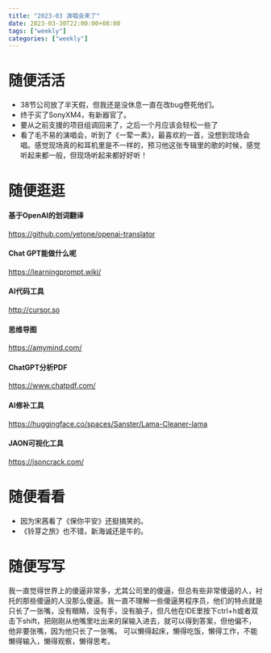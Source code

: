 ```yaml
---
title: "2023-03 演唱会来了"
date: 2023-03-30T22:00:00+08:00
tags: ["weekly"]
categories: ["weekly"]
---
```

# 随便活活

- 38节公司放了半天假，但我还是没休息一直在改bug卷死他们。
- 终于买了SonyXM4，有新器官了。
- 要从之前支援的项目组调回来了，之后一个月应该会轻松一些了
- 看了毛不易的演唱会，听到了《一荤一素》，最喜欢的一首，没想到现场会唱。感觉现场真的和耳机里是不一样的，预习他这张专辑里的歌的时候，感觉听起来都一般，但现场听起来都好好听！


# 随便逛逛
#### 基于OpenAI的划词翻译 
https://github.com/yetone/openai-translator
#### Chat GPT能做什么呢
https://learningprompt.wiki/
#### AI代码工具
http://cursor.so
#### 思维导图
https://amymind.com/
#### ChatGPT分析PDF
https://www.chatpdf.com/
#### AI修补工具
https://huggingface.co/spaces/Sanster/Lama-Cleaner-lama
#### JAON可视化工具 
https://jsoncrack.com/


# 随便看看

- 因为宋茜看了《保你平安》还挺搞笑的。
- 《铃芽之旅》也不错，新海诚还是牛的。

# 随便写写
我一直觉得世界上的傻逼非常多，尤其公司里的傻逼，但总有些非常傻逼的人，衬托的那些傻逼的人没那么傻逼。我一直不理解一些傻逼男程序员，他们的特点就是只长了一张嘴，没有眼睛，没有手，没有脑子，但凡他在IDE里按下ctrl+h或者双击下shift，把刚刚从他嘴里吐出来的屎输入进去，就可以得到答案，但他偏不，他非要张嘴，因为他只长了一张嘴。
可以懒得起床，懒得吃饭，懒得工作，不能懒得输入，懒得观察，懒得思考。